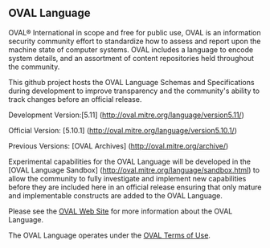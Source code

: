 ## OVAL Language

OVAL® International in scope and free for public use, OVAL is an information security community effort to standardize how to assess and report upon the machine state of computer systems. OVAL includes a language to encode system details, and an assortment of content repositories held throughout the community. 

This github project hosts the OVAL Language Schemas and Specifications during development to improve transparency and the community's ability to track changes before an official release.

Development Version:[5.11] (http://oval.mitre.org/language/version5.11/)

Official Version: [5.10.1] (http://oval.mitre.org/language/version5.10.1/)

Previous Versions: [OVAL Archives] (http://oval.mitre.org/archive/)

Experimental capabilities for the OVAL Language will be developed in the [OVAL Language Sandbox] (http://oval.mitre.org/language/sandbox.html) to allow the community to fully investigate and implement new capabilities before they are included here in an official release ensuring that only mature and implementable constructs are added to the OVAL Language. 

Please see the [OVAL Web Site](http://oval.mitre.org) for more information about the OVAL Language.

The OVAL Language operates under the [OVAL Terms of Use](http://oval.mitre.org/about/termsofuse.html). 